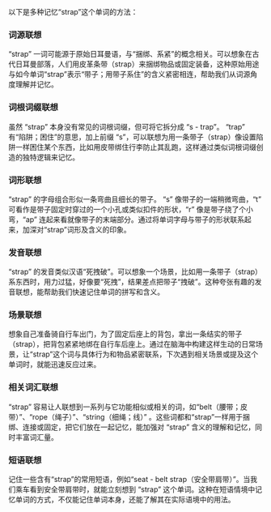 以下是多种记忆“strap”这个单词的方法：

### 词源联想
“strap” 一词可能源于原始日耳曼语，与“捆绑、系紧”的概念相关。可以想象在古代日耳曼部落，人们用皮革条带（strap）来捆绑物品或固定装备，这种原始用途与如今单词“strap”表示“带子；用带子系住”的含义紧密相连，帮助我们从词源角度理解并记忆。

### 词根词缀联想
虽然 “strap” 本身没有常见的词根词缀，但可将它拆分成 “s - trap”。 “trap” 有“陷阱；困住”的意思，加上前缀 “s”，可以联想为用一条带子（strap）像设置陷阱一样困住某个东西，比如用皮带绑住行李防止其乱跑，这样通过类似词根词缀创造的独特逻辑来记忆。

### 词形联想
“strap” 的字母组合形似一条弯曲且细长的带子。 “s” 像带子的一端稍微弯曲，“t” 可看作是带子固定时穿过的一个小孔或类似扣件的形状，“r” 像是带子绕了个小弯，“ap” 连起来看就像带子的末端部分。通过将单词字母与带子的形状联系起来，加深对“strap”词形及含义的印象。

### 发音联想
“strap” 的发音类似汉语“死拽破”。可以想象一个场景，比如用一条带子（strap）系东西时，用力过猛，好像要“死拽”，结果差点把带子“拽破”。这种夸张有趣的发音联想，能帮助我们快速记住单词的拼写和含义。

### 场景联想
想象自己准备骑自行车出门，为了固定后座上的背包，拿出一条结实的带子（strap），把背包紧紧地绑在自行车后座上。通过在脑海中构建这样生动的日常场景，让“strap”这个词与具体行为和物品紧密联系，下次遇到相关场景或提及这个单词时，就能迅速反应过来。

### 相关词汇联想
“strap” 容易让人联想到一系列与它功能相似或相关的词，如“belt（腰带；皮带）”、“rope（绳子）”、“string（细绳；线）” 。这些词都和“strap”一样用于捆绑、连接或固定，把它们放在一起记忆，能加强对 “strap” 含义的理解和记忆，同时丰富词汇量。

### 短语联想
记住一些含有“strap”的常用短语，例如“seat - belt strap（安全带肩带）”。当我们乘车看到安全带肩带时，就能立刻想到 “strap” 这个单词。这种在短语情境中记忆单词的方式，不仅能记住单词本身，还能了解其在实际语境中的用法。 